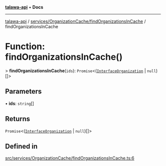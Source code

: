 [**talawa-api**](../../../../README.md) • **Docs**

***

[talawa-api](../../../../modules.md) / [services/OrganizationCache/findOrganizationsInCache](../README.md) / findOrganizationsInCache

# Function: findOrganizationsInCache()

\> **findOrganizationsInCache**(`ids`): `Promise`\<([`InterfaceOrganization`](../../../../models/Organization/interfaces/InterfaceOrganization.md) \| `null`)[]\>

## Parameters

• **ids**: `string`[]

## Returns

`Promise`\<([`InterfaceOrganization`](../../../../models/Organization/interfaces/InterfaceOrganization.md) \| `null`)[]\>

## Defined in

[src/services/OrganizationCache/findOrganizationsInCache.ts:6](https://github.com/PalisadoesFoundation/talawa-api/blob/bba5d82264abb62b9e358a3d3fe1af18a8a8f6e4/src/services/OrganizationCache/findOrganizationsInCache.ts#L6)
